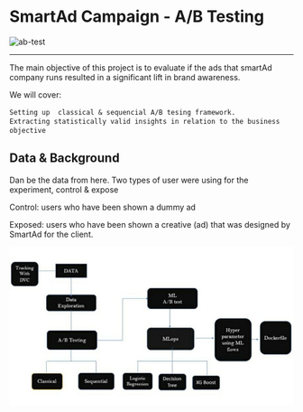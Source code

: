# SmartAd Campaign - A/B Testing

![ab-test](https://gotvantage.com/wp-content/uploads/2017/06/ab-testing.png)

---
The main objective of this project is to evaluate if the ads that smartAd company runs resulted in a significant lift in brand awareness. 

We will cover:

    Setting up  classical & sequencial A/B tesing framework.
    Extracting statistically valid insights in relation to the business objective

## Data & Background

Dan be the data from here.
Two types of user were using for the experiment, control & expose

Control: users who have been shown a dummy ad

Exposed: users who have been shown a creative (ad) that was designed by SmartAd for the client.

![model](data/pic.jpg)
